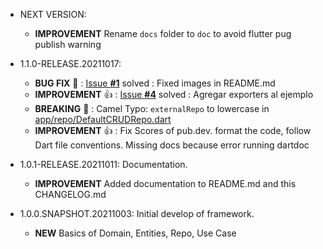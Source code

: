 * NEXT VERSION:
  * **IMPROVEMENT** Rename `docs` folder to `doc` to avoid flutter pug publish warning 

* 1.1.0-RELEASE.20211017:
  * **BUG FIX** :bug: : [Issue **#1**](https://github.com/JesusHdezWaterloo/clean-core-flutter/issues/1) solved : Fixed images in README.md
  * **IMPROVEMENT** :+1: : [Issue **#4**](https://github.com/JesusHdezWaterloo/clean-core-flutter/issues/4) solved : Agregar exporters al ejemplo
  * **BREAKING** :hammer: : Camel Typo: `externalRepo` to lowercase in [app/repo/DefaultCRUDRepo.dart](https://github.com/JesusHdezWaterloo/clean-core-flutter/blob/develop/lib/src/app/repo/DefaultCRUDRepo.dart)
  * **IMPROVEMENT** :+1: : Fix Scores of pub.dev. format the code, follow Dart file conventions. Missing docs because error running dartdoc

* 1.0.1-RELEASE.20211011: Documentation.
  * **IMPROVEMENT** Added documentation to README.md and this CHANGELOG.md

* 1.0.0.SNAPSHOT.20211003: Initial develop of framework.
  * **NEW** Basics of Domain, Entities, Repo, Use Case